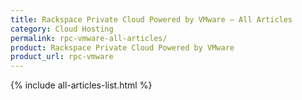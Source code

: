 ```yaml
---
title: Rackspace Private Cloud Powered by VMware – All Articles
category: Cloud Hosting
permalink: rpc-vmware-all-articles/
product: Rackspace Private Cloud Powered by VMware
product_url: rpc-vmware
---
```


{% include all-articles-list.html %}

